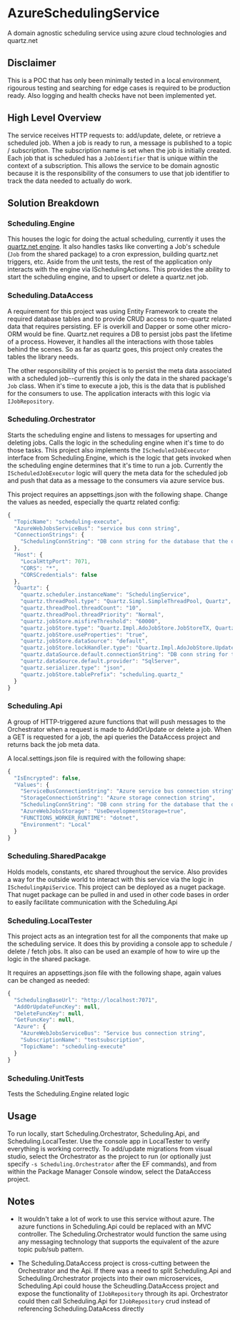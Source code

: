 # AzureSchedulingService
A domain agnostic scheduling service using azure cloud technologies and quartz.net

## Disclaimer
This is a POC that has only been minimally tested in a local environment, rigourous testing and searching for edge cases is required to be production ready. Also logging and health checks have not been implemented yet.

## High Level Overview
The service receives HTTP requests to: add/update, delete, or retrieve a scheduled job. When a job is ready to run, a message is published to a topic / subscription. The subscription name is set when the job is initially created. Each job that is scheduled has a `JobIdentifier` that is unique within the context of a subscription. This allows the service to be domain agnostic because it is the responsibility of the consumers to use that job identifier to track the data needed to actually do work.

## Solution Breakdown

### Scheduling.Engine
This houses the logic for doing the actual scheduling, currently it uses the [quartz.net engine](https://github.com/quartznet/quartznet). It also handles tasks like converting a Job's schedule (`Job` from the shared package) to a cron expression, building quartz.net triggers, etc. Aside from the unit tests, the rest of the application only interacts with the engine via ISchedulingActions. This provides the ability to start the scheduling engine, and to upsert or delete a quartz.net job.

### Scheduling.DataAccess
A requirement for this project was using Entity Framework to create the required database tables and to provide CRUD access to non-quartz related data that requires persisting. EF is overkill and Dapper or some other micro-ORM would be fine. Quartz.net requires a DB to persist jobs past the lifetime of a process. However, it handles all the interactions with those tables behind the scenes. So as far as quartz goes, this project only creates the tables the library needs. 

The other responsibility of this project is to persist the meta data associated with a scheduled job--currently this is only the data in the shared package's `Job` class. When it's time to execute a job, this is the data that is published for the consumers to use. The application interacts with this logic via `IJobRepository`.

### Scheduling.Orchestrator
Starts the scheduling engine and listens to messages for upserting and deleting jobs. Calls the logic in the scheduling engine when it's time to do those tasks. This project also implements the `IScheduledJobExecutor` interface from Scheduling.Engine, which is the logic that gets invoked when the scheduling engine determines that it's time to run a job. Currently the `IScheduledJobExecutor` logic will query the meta data for the scheduled job and push that data as a message to the consumers via azure service bus.

This project requires an appsettings.json with the following shape. Change the values as needed, especially the quartz related config:
```javascript
{
  "TopicName": "scheduling-execute",
  "AzureWebJobsServiceBus": "service bus conn string",
  "ConnectionStrings": {
    "SchedulingConnString": "DB conn string for the database that the data access logic uses"
  },
  "Host": {
    "LocalHttpPort": 7071,
    "CORS": "*",
    "CORSCredentials": false
  },
  "Quartz": {
    "quartz.scheduler.instanceName": "SchedulingService",
    "quartz.threadPool.type": "Quartz.Simpl.SimpleThreadPool, Quartz",
    "quartz.threadPool.threadCount": "10",
    "quartz.threadPool.threadPriority": "Normal",
    "quartz.jobStore.misfireThreshold": "60000",
    "quartz.jobStore.type": "Quartz.Impl.AdoJobStore.JobStoreTX, Quartz",
    "quartz.jobStore.useProperties": "true",
    "quartz.jobStore.dataSource": "default",
    "quartz.jobStore.lockHandler.type": "Quartz.Impl.AdoJobStore.UpdateLockRowSemaphore, Quartz",
    "quartz.dataSource.default.connectionString": "DB conn string for the database that the data access logic uses",
    "quartz.dataSource.default.provider": "SqlServer",
    "quartz.serializer.type": "json",
    "quartz.jobStore.tablePrefix": "scheduling.quartz_"
  }
}
```
### Scheduling.Api
A group of HTTP-triggered azure functions that will push messages to the Orchestrator when a request is made to AddOrUpdate or delete a job. When a GET is requested for a job, the api queries the DataAccess project and returns back the job meta data.

A local.settings.json file is required with the following shape:
```javascript
{
  "IsEncrypted": false,
  "Values": {
    "ServiceBusConnectionString": "Azure service bus connection string",
    "StorageConnectionString": "Azure storage connection string",
    "SchedulingConnString": "DB conn string for the database that the data access logic uses",
    "AzureWebJobsStorage": "UseDevelopmentStorage=true",
    "FUNCTIONS_WORKER_RUNTIME": "dotnet",
    "Environment": "Local"
  }
}
```

### Scheduling.SharedPacakge
Holds models, constants, etc shared throughout the service. Also provides a way for the outside world to interact with this service via the logic in `ISchedulingApiService`. This project can be deployed as a nuget package. That nuget package can be pulled in and used in other code bases in order to easily facilitate communication with the Scheduling.Api

### Scheduling.LocalTester
This project acts as an integration test for all the components that make up the scheduling service. It does this by providing a console app to schedule / delete / fetch jobs. It also can be used an example of how to wire up the logic in the shared package.

It requires an appsettings.json file with the following shape, again values can be changed as needed:

```javascript
{
  "SchedulingBaseUrl": "http://localhost:7071",
  "AddOrUpdateFuncKey": null, 
  "DeleteFuncKey": null,
  "GetFuncKey": null,
  "Azure": {
    "AzureWebJobsServiceBus": "Service bus connection string",
    "SubscriptionName": "testsubscription",
    "TopicName": "scheduling-execute"
  }
}
```

### Scheduling.UnitTests
Tests the Scheduling.Engine related logic

## Usage
To run locally, start Scheduling.Orchestrator, Scheduling.Api, and Scheduling.LocalTester. Use the console app in LocalTester to verify everything is working correctly. To add/update migrations from visual studio, select the Orchestrator as the project to run (or optionally just specify `-s Scheduling.Orchestrator` after the EF commands), and from within the Package Manager Console window, select the DataAccess project.

## Notes
* It wouldn't take a lot of work to use this service without azure. The azure functions in Scheduling.Api could be replaced with an MVC controller. The Scheduling.Orchestrator would function the same using any messaging technology that supports the equivalent of the azure topic pub/sub pattern.

* The Scheduling.DataAccess project is cross-cutting between the Orchestrator and the Api. If there was a need to split Scheduling.Api and Scheduling.Orchestrator projects into their own microservices, Scheduling.Api could house the Scheudling.DataAccess project and expose the functionality of `IJobRepository` through its api. Orchestrator could then call Scheduling.Api for `IJobRepository` crud instead of referencing Scheduling.DataAcess directly

